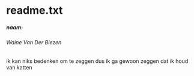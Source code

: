 # readme.txt
##### naam: 
###### Waine Van Der Biezen
ik kan niks bedenken om te zeggen dus ik ga gewoon zeggen dat ik houd van katten
